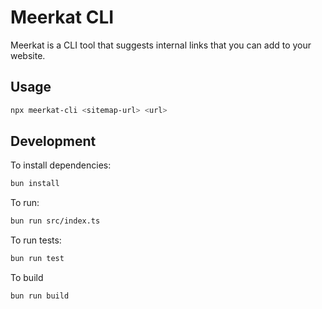 # Meerkat CLI

Meerkat is a CLI tool that suggests internal links that you can add to your website.

## Usage

```bash
npx meerkat-cli <sitemap-url> <url>

```

## Development

To install dependencies:

```bash
bun install

```

To run:

```bash
bun run src/index.ts

```

To run tests:

```bash
bun run test

```

To build

```bash
bun run build

```
